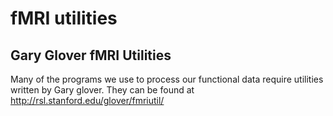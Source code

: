 # fMRI utilities

## Gary Glover fMRI Utilities
Many of the programs we use to process our functional data require utilities written by Gary glover. They can be found at http://rsl.stanford.edu/glover/fmriutil/
